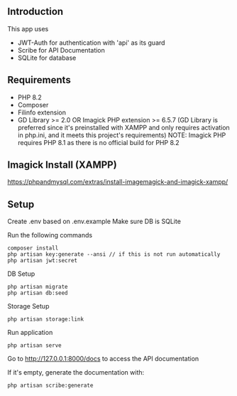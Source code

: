 ## Introduction

This app uses 
- JWT-Auth for authentication with 'api' as its guard
- Scribe for API Documentation
- SQLite for database


## Requirements

- PHP 8.2
- Composer
- Filinfo extension
- GD Library >= 2.0 OR Imagick PHP extension >= 6.5.7
(GD Library is preferred since it's preinstalled with XAMPP and only requires activation in php.ini, and it meets this project's requirements)
NOTE: Imagick PHP requires PHP 8.1 as there is no official build for PHP 8.2


## Imagick Install (XAMPP)
https://phpandmysql.com/extras/install-imagemagick-and-imagick-xampp/


## Setup

Create .env based on .env.example
Make sure DB is SQLite

Run the following commands
```
composer install
php artisan key:generate --ansi // if this is not run automatically
php artisan jwt:secret
```

DB Setup
```
php artisan migrate
php artisan db:seed
```

Storage Setup
```
php artisan storage:link
```

Run application
```
php artisan serve
```

Go to http://127.0.0.1:8000/docs to access the API documentation

If it's empty, generate the documentation with:
```
php artisan scribe:generate
```